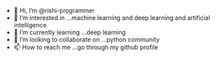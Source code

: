 - 👋 Hi, I’m @rishi-programmer
- 👀 I’m interested in ...machine learning and deep learning and artificial  intelligence 
- 🌱 I’m currently learning ...deep learning
- 💞️ I’m looking to collaborate on ...python community
- 📫 How to reach me ...go through my github profile

<!---
rishi-programmer/rishi-programmer is a ✨ special ✨ repository because its `README.md` (this file) appears on your GitHub profile.
You can click the Preview link to take a look at your changes.
--->
